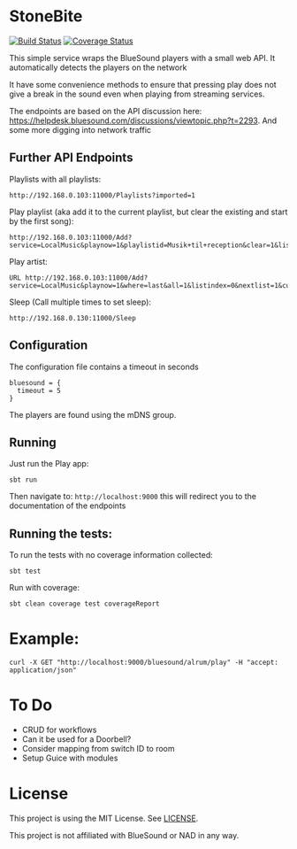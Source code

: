 # StoneBite
[![Build Status](https://semaphoreci.com/api/v1/puppetmasterdk/stonebite/branches/master/badge.svg)](https://semaphoreci.com/puppetmasterdk/stonebite)
[![Coverage Status](https://coveralls.io/repos/github/PuppetmasterDK/stonebite/badge.svg?branch=master)](https://coveralls.io/github/PuppetmasterDK/stonebite?branch=master)


This simple service wraps the BlueSound players with a small web API. It automatically detects the players on the network

It have some convenience methods to ensure that pressing play does not give a break in the sound even when playing from streaming services.

The endpoints are based on the API discussion here: https://helpdesk.bluesound.com/discussions/viewtopic.php?t=2293.
And some more digging into network traffic

## Further API Endpoints
Playlists with all playlists:
```
http://192.168.0.103:11000/Playlists?imported=1
```

Play playlist (aka add it to the current playlist, but clear the existing and start by the first song):
```
http://192.168.0.103:11000/Add?service=LocalMusic&playnow=1&playlistid=Musik+til+reception&clear=1&listindex=0&playlist=Musik+til+reception
``` 

Play artist:
```
URL	http://192.168.0.103:11000/Add?service=LocalMusic&playnow=1&where=last&all=1&listindex=0&nextlist=1&cursor=last&artist=Adele
```

Sleep (Call multiple times to set sleep):
```
http://192.168.0.130:11000/Sleep
```

## Configuration
The configuration file contains a timeout in seconds
```
bluesound = {
  timeout = 5
}
```

The players are found using the mDNS group.

## Running
Just run the Play app:
```
sbt run
```

Then navigate to: ```http://localhost:9000``` this will redirect you to the documentation of the endpoints

## Running the tests:
To run the tests with no coverage information collected:
```
sbt test
```
Run with coverage:
```
sbt clean coverage test coverageReport
```

# Example:
```
curl -X GET "http://localhost:9000/bluesound/alrum/play" -H "accept: application/json"
```

# To Do
* CRUD for workflows
* Can it be used for a Doorbell?
* Consider mapping from switch ID to room
* Setup Guice with modules

# License
This project is using the MIT License. See [LICENSE](LICENSE).

This project is not affiliated with BlueSound or NAD in any way.

